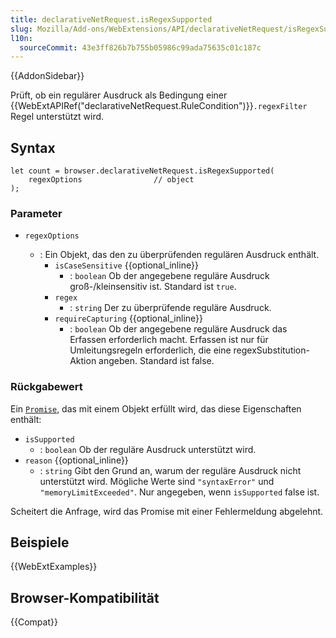 ```yaml
---
title: declarativeNetRequest.isRegexSupported
slug: Mozilla/Add-ons/WebExtensions/API/declarativeNetRequest/isRegexSupported
l10n:
  sourceCommit: 43e3ff826b7b755b05986c99ada75635c01c187c
---
```


{{AddonSidebar}}

Prüft, ob ein regulärer Ausdruck als Bedingung einer {{WebExtAPIRef("declarativeNetRequest.RuleCondition")}}`.regexFilter` Regel unterstützt wird.

## Syntax

```js-nolint
let count = browser.declarativeNetRequest.isRegexSupported(
    regexOptions                // object
);
```

### Parameter

- `regexOptions`

  - : Ein Objekt, das den zu überprüfenden regulären Ausdruck enthält.
    - `isCaseSensitive` {{optional_inline}}
      - : `boolean` Ob der angegebene reguläre Ausdruck groß-/kleinsensitiv ist. Standard ist `true`.
    - `regex`
      - : `string` Der zu überprüfende reguläre Ausdruck.
    - `requireCapturing` {{optional_inline}}
      - : `boolean` Ob der angegebene reguläre Ausdruck das Erfassen erforderlich macht. Erfassen ist nur für Umleitungsregeln erforderlich, die eine regexSubstitution-Aktion angeben. Standard ist false.

### Rückgabewert

Ein [`Promise`](/de/docs/Web/JavaScript/Reference/Global_Objects/Promise), das mit einem Objekt erfüllt wird, das diese Eigenschaften enthält:

- `isSupported`
  - : `boolean` Ob der reguläre Ausdruck unterstützt wird.
- `reason` {{optional_inline}}
  - : `string` Gibt den Grund an, warum der reguläre Ausdruck nicht unterstützt wird. Mögliche Werte sind `"syntaxError"` und `"memoryLimitExceeded"`. Nur angegeben, wenn `isSupported` false ist.

Scheitert die Anfrage, wird das Promise mit einer Fehlermeldung abgelehnt.

## Beispiele

{{WebExtExamples}}

## Browser-Kompatibilität

{{Compat}}

<!--
// Urheberrecht 2015 The Chromium Authors. Alle Rechte vorbehalten.
//
// Redistribution und Nutzung in Quell- und binären Formen, mit oder ohne
// Modifikation, sind unter der Bedingung erlaubt, dass die folgenden
// Bedingungen erfüllt sind:
//
//    * Redistribution von Quellcode muss obige Urheberrechtshinweise,
// diesen Bedingungskatalog und den nachstehenden Haftungsausschluss
// beinhalten.
//    * Redistribution in binärer Form muss obige Urheberrechtshinweise,
// diesen Bedingungskatalog und den nachstehenden Haftungsausschluss
// in der Dokumentation und/oder anderen Materialien, die mit der
// Verteilung geliefert werden, beinhalten.
//    * Weder der Name von Google Inc. noch die Namen seiner
// Mitwirkenden dürfen genutzt werden, um Produkte, die von dieser
// Software abgeleitet sind, ohne spezifische vorherige schriftliche
// Genehmigung zu unterstützen oder zu bewerben.
//
// DIESE SOFTWARE WIRD VON DEN URHEBERRECHTSINHABERN UND MITWIRKENDEN
// "WIE BESEHEN" BEREITGESTELLT UND JEGLICHE AUSDRÜCKLICHE ODER
// IMPLIZIERTE GEWÄHRLEISTUNGEN, EINSCHLIESSLICH, ABER NICHT
// BESCHRÄNKT AUF DIE KONKLUDENTEN GEWÄHRLEISTUNGEN DER
// MARKTGÄNGIGKEIT UND DER EIGNUNG FÜR EINEN BESTIMMTEN ZWECK
// WERDEN ABGELEHNT. IN KEINEM FALL SIND DIE URHEBERRECHTSINHABER ODER
// MITWIRKENDEN HAFTBAR FÜR JEGLICHE DIREKTEN, INDIREKTEN, ZUFÄLLIGEN,
// BESONDEREN, EXEMPLARISCHEN ODER FOLGESCHÄDEN (EINSCHLIESSLICH,
// ABER NICHT BESCHRÄNKT AUF, BESCHAFFUNG VON ERSATZWAREN ODER
// -DIENSTLEISTUNGEN; NUTZUNGSAUSFALL, DATENVERLUST ODER
// GEWINNVERLUST; ODER BETRIEBSUNTERBRECHUNG) JEDOCH VERURSACHT UND
// AUF JEDER THEORIE DER HAFTUNG, OB IN VERTRAG, STRIKTER HAFTUNG,
// ODER UNERLAUBTER HANDLUNG (EINSCHLIESSLICH FAHRLÄSSIGKEIT ODER
// ANDERWEITIG), AUF IRGENDEINE WEISE AUS DER NUTZUNG DIESER SOFTWARE
// RESULTIEREND, AUCH WENN AUF DIE MÖGLICHKEIT SOLCHER SCHÄDEN
// HINGEWIESEN WURDE.
-->
